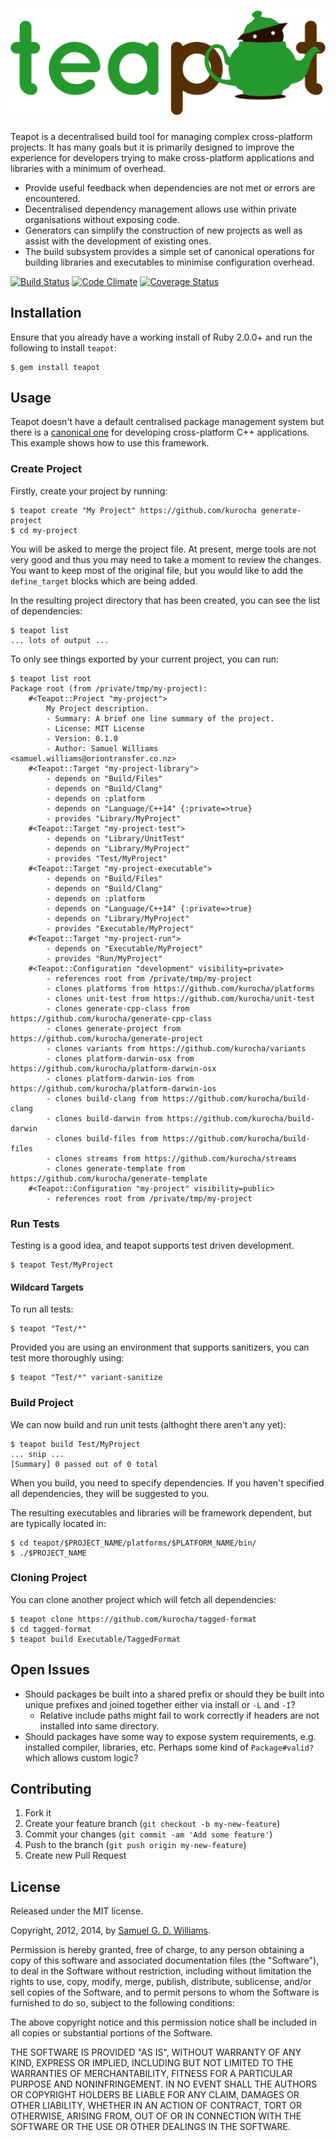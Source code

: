 # ![Teapot](materials/teapot.svg)

Teapot is a decentralised build tool for managing complex cross-platform projects. It has many goals but it is primarily designed to improve the experience for developers trying to make cross-platform applications and libraries with a minimum of overhead.

- Provide useful feedback when dependencies are not met or errors are encountered.
- Decentralised dependency management allows use within private organisations without exposing code.
- Generators can simplify the construction of new projects as well as assist with the development of existing ones.
- The build subsystem provides a simple set of canonical operations for building libraries and executables to minimise configuration overhead.

[![Build Status](https://secure.travis-ci.org/kurocha/teapot.svg)](http://travis-ci.org/kurocha/teapot)
[![Code Climate](https://codeclimate.com/github/kurocha/teapot.svg)](https://codeclimate.com/github/kurocha/teapot)
[![Coverage Status](https://coveralls.io/repos/kurocha/teapot/badge.svg)](https://coveralls.io/r/kurocha/teapot)

## Installation

Ensure that you already have a working install of Ruby 2.0.0+ and run the following to install `teapot`:

	$ gem install teapot

## Usage

Teapot doesn't have a default centralised package management system but there is a [canonical one](https://github.com/kurocha) for developing cross-platform C++ applications. This example shows how to use this framework.

### Create Project

Firstly, create your project by running:

	$ teapot create "My Project" https://github.com/kurocha generate-project
	$ cd my-project

You will be asked to merge the project file. At present, merge tools are not very good and thus you may need to take a moment to review the changes. You want to keep most of the original file, but you would like to add the `define_target` blocks which are being added.

In the resulting project directory that has been created, you can see the list of dependencies:

	$ teapot list
	... lots of output ...

To only see things exported by your current project, you can run:

	$ teapot list root
	Package root (from /private/tmp/my-project):
		#<Teapot::Project "my-project">
			My Project description.
			- Summary: A brief one line summary of the project.
			- License: MIT License
			- Version: 0.1.0
			- Author: Samuel Williams <samuel.williams@oriontransfer.co.nz>
		#<Teapot::Target "my-project-library">
			- depends on "Build/Files"
			- depends on "Build/Clang"
			- depends on :platform
			- depends on "Language/C++14" {:private=>true}
			- provides "Library/MyProject"
		#<Teapot::Target "my-project-test">
			- depends on "Library/UnitTest"
			- depends on "Library/MyProject"
			- provides "Test/MyProject"
		#<Teapot::Target "my-project-executable">
			- depends on "Build/Files"
			- depends on "Build/Clang"
			- depends on :platform
			- depends on "Language/C++14" {:private=>true}
			- depends on "Library/MyProject"
			- provides "Executable/MyProject"
		#<Teapot::Target "my-project-run">
			- depends on "Executable/MyProject"
			- provides "Run/MyProject"
		#<Teapot::Configuration "development" visibility=private>
			- references root from /private/tmp/my-project
			- clones platforms from https://github.com/kurocha/platforms
			- clones unit-test from https://github.com/kurocha/unit-test
			- clones generate-cpp-class from https://github.com/kurocha/generate-cpp-class
			- clones generate-project from https://github.com/kurocha/generate-project
			- clones variants from https://github.com/kurocha/variants
			- clones platform-darwin-osx from https://github.com/kurocha/platform-darwin-osx
			- clones platform-darwin-ios from https://github.com/kurocha/platform-darwin-ios
			- clones build-clang from https://github.com/kurocha/build-clang
			- clones build-darwin from https://github.com/kurocha/build-darwin
			- clones build-files from https://github.com/kurocha/build-files
			- clones streams from https://github.com/kurocha/streams
			- clones generate-template from https://github.com/kurocha/generate-template
		#<Teapot::Configuration "my-project" visibility=public>
			- references root from /private/tmp/my-project

### Run Tests

Testing is a good idea, and teapot supports test driven development.

	$ teapot Test/MyProject

#### Wildcard Targets

To run all tests:

	$ teapot "Test/*"

Provided you are using an environment that supports sanitizers, you can test more thoroughly using:

	$ teapot "Test/*" variant-sanitize

### Build Project

We can now build and run unit tests (althoght there aren't any yet):

	$ teapot build Test/MyProject
	... snip ...
	[Summary] 0 passed out of 0 total

When you build, you need to specify dependencies. If you haven't specified all dependencies, they will be suggested to you.

The resulting executables and libraries will be framework dependent, but are typically located in:

	$ cd teapot/$PROJECT_NAME/platforms/$PLATFORM_NAME/bin/
	$ ./$PROJECT_NAME

### Cloning Project

You can clone another project which will fetch all dependencies:

	$ teapot clone https://github.com/kurocha/tagged-format
	$ cd tagged-format
	$ teapot build Executable/TaggedFormat

## Open Issues

- Should packages be built into a shared prefix or should they be built into unique prefixes and joined together either via install or `-L` and `-I`?
	- Relative include paths might fail to work correctly if headers are not installed into same directory.
- Should packages have some way to expose system requirements, e.g. installed compiler, libraries, etc. Perhaps some kind of `Package#valid?` which allows custom logic?

## Contributing

1. Fork it
2. Create your feature branch (`git checkout -b my-new-feature`)
3. Commit your changes (`git commit -am 'Add some feature'`)
4. Push to the branch (`git push origin my-new-feature`)
5. Create new Pull Request

## License

Released under the MIT license.

Copyright, 2012, 2014, by [Samuel G. D. Williams](http://www.codeotaku.com/samuel-williams).

Permission is hereby granted, free of charge, to any person obtaining a copy
of this software and associated documentation files (the "Software"), to deal
in the Software without restriction, including without limitation the rights
to use, copy, modify, merge, publish, distribute, sublicense, and/or sell
copies of the Software, and to permit persons to whom the Software is
furnished to do so, subject to the following conditions:

The above copyright notice and this permission notice shall be included in
all copies or substantial portions of the Software.

THE SOFTWARE IS PROVIDED "AS IS", WITHOUT WARRANTY OF ANY KIND, EXPRESS OR
IMPLIED, INCLUDING BUT NOT LIMITED TO THE WARRANTIES OF MERCHANTABILITY,
FITNESS FOR A PARTICULAR PURPOSE AND NONINFRINGEMENT. IN NO EVENT SHALL THE
AUTHORS OR COPYRIGHT HOLDERS BE LIABLE FOR ANY CLAIM, DAMAGES OR OTHER
LIABILITY, WHETHER IN AN ACTION OF CONTRACT, TORT OR OTHERWISE, ARISING FROM,
OUT OF OR IN CONNECTION WITH THE SOFTWARE OR THE USE OR OTHER DEALINGS IN
THE SOFTWARE.
